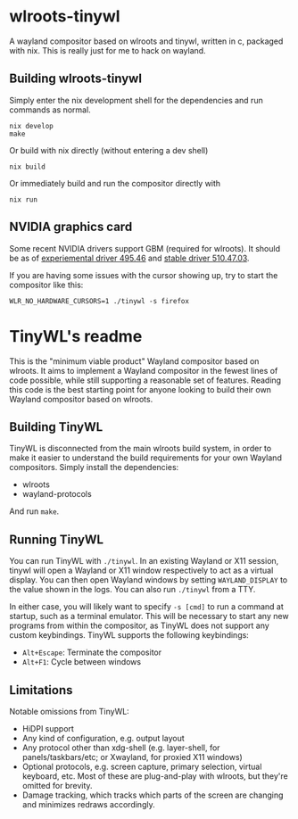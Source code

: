 # wlroots-tinywl

A wayland compositor based on wlroots and tinywl, written in c, packaged with
nix. This is really just for me to hack on wayland.

## Building wlroots-tinywl

Simply enter the nix development shell for the dependencies and run commands
as normal.
```
nix develop
make
```

Or build with nix directly (without entering a dev shell)
```
nix build
```

Or immediately build and run the compositor directly with
```
nix run
```

## NVIDIA graphics card
Some recent NVIDIA drivers support GBM (required for wlroots). It should be as
of [experiemental driver 495.46](https://www.nvidia.com/download/driverResults.aspx/184248)
and [stable driver 510.47.03](https://www.nvidia.com/download/driverResults.aspx/186156).

If you are having some issues with the cursor showing up, try to start the
compositor like this:
```
WLR_NO_HARDWARE_CURSORS=1 ./tinywl -s firefox
```

# TinyWL's readme

This is the "minimum viable product" Wayland compositor based on wlroots. It
aims to implement a Wayland compositor in the fewest lines of code possible,
while still supporting a reasonable set of features. Reading this code is the
best starting point for anyone looking to build their own Wayland compositor
based on wlroots.

## Building TinyWL

TinyWL is disconnected from the main wlroots build system, in order to make it
easier to understand the build requirements for your own Wayland compositors.
Simply install the dependencies:

- wlroots
- wayland-protocols

And run `make`.

## Running TinyWL

You can run TinyWL with `./tinywl`. In an existing Wayland or X11 session,
tinywl will open a Wayland or X11 window respectively to act as a virtual
display. You can then open Wayland windows by setting `WAYLAND_DISPLAY` to the
value shown in the logs. You can also run `./tinywl` from a TTY.

In either case, you will likely want to specify `-s [cmd]` to run a command at
startup, such as a terminal emulator. This will be necessary to start any new
programs from within the compositor, as TinyWL does not support any custom
keybindings. TinyWL supports the following keybindings:

- `Alt+Escape`: Terminate the compositor
- `Alt+F1`: Cycle between windows

## Limitations

Notable omissions from TinyWL:

- HiDPI support
- Any kind of configuration, e.g. output layout
- Any protocol other than xdg-shell (e.g. layer-shell, for
  panels/taskbars/etc; or Xwayland, for proxied X11 windows)
- Optional protocols, e.g. screen capture, primary selection, virtual
  keyboard, etc. Most of these are plug-and-play with wlroots, but they're
  omitted for brevity.
- Damage tracking, which tracks which parts of the screen are changing and
  minimizes redraws accordingly.
